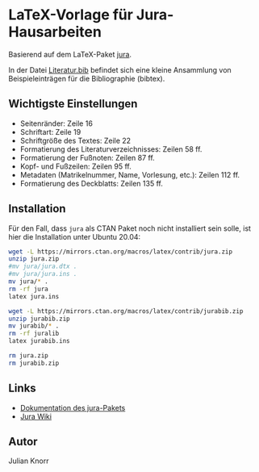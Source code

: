 # LaTeX-Vorlage für Jura-Hausarbeiten

Basierend auf dem LaTeX-Paket [jura](https://ctan.org/pkg/jura?lang=de).

In der Datei [Literatur.bib](Literatur.bib) befindet sich eine kleine Ansammlung
von Beispieleinträgen für die Bibliographie (bibtex).

## Wichtigste Einstellungen

* Seitenränder: Zeile 16
* Schriftart: Zeile 19
* Schriftgröße des Textes: Zeile 22
* Formatierung des Literaturverzeichnisses: Zeilen 58 ff.
* Formatierung der Fußnoten: Zeilen 87 ff.
* Kopf- und Fußzeilen: Zeilen 95 ff.
* Metadaten (Matrikelnummer, Name, Vorlesung, etc.): Zeilen 112 ff.
* Formatierung des Deckblatts: Zeilen 135 ff.

## Installation

Für den Fall, dass `jura` als CTAN Paket noch nicht installiert sein solle,
ist hier die Installation unter Ubuntu 20.04:

```bash
wget -L https://mirrors.ctan.org/macros/latex/contrib/jura.zip
unzip jura.zip
#mv jura/jura.dtx .
#mv jura/jura.ins .
mv jura/* .
rm -rf jura
latex jura.ins

wget -L https://mirrors.ctan.org/macros/latex/contrib/jurabib.zip
unzip jurabib.zip
mv jurabib/* .
rm -rf juralib
latex jurabib.ins

rm jura.zip
rm jurabib.zip
```

## Links

* [Dokumentation des jura-Pakets](http://mirrors.ctan.org/macros/latex/contrib/jura/jura.pdf)
* [Jura Wiki](https://www.jurawiki.de/LaTeX)

## Autor

Julian Knorr
